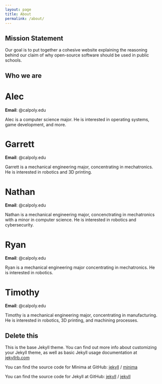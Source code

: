 ```yaml
---
layout: page
title: About
permalink: /about/
---
```


## Mission Statement

Our goal is to put together a cohesive website explaining the reasoning behind
our claim of why open-source software should be used in public schools.

## Who we are

# Alec
**Email**: @calpoly.edu

Alec is a computer science major. He is interested in operating systems, game
development, and more. 

# Garrett
**Email**: @calpoly.edu

Garrett is a mechanical engineering major, concentrating in mechatronics. He is
interested in robotics and 3D printing.

# Nathan
**Email**: @calpoly.edu

Nathan is a mechanical engineering major, concenctrating in mechatronics with a
minor in computer science. He is interested in robotics and cybersecurity.

# Ryan
**Email**: @calpoly.edu

Ryan is a mechanical engineering major concentrating in mechatronics. He is
interested in robotics.

# Timothy
**Email**: @calpoly.edu

Timothy is a mechanical engineering major, concentrating in manufacturing. He is
interested in robotics, 3D printing, and machining processes.

## Delete this
This is the base Jekyll theme. You can find out more info about customizing your Jekyll theme, as well as basic Jekyll usage documentation at [jekyllrb.com](https://jekyllrb.com/)

You can find the source code for Minima at GitHub:
[jekyll][jekyll-organization] /
[minima](https://github.com/jekyll/minima)

You can find the source code for Jekyll at GitHub:
[jekyll][jekyll-organization] /
[jekyll](https://github.com/jekyll/jekyll)


[jekyll-organization]: https://github.com/jekyll
